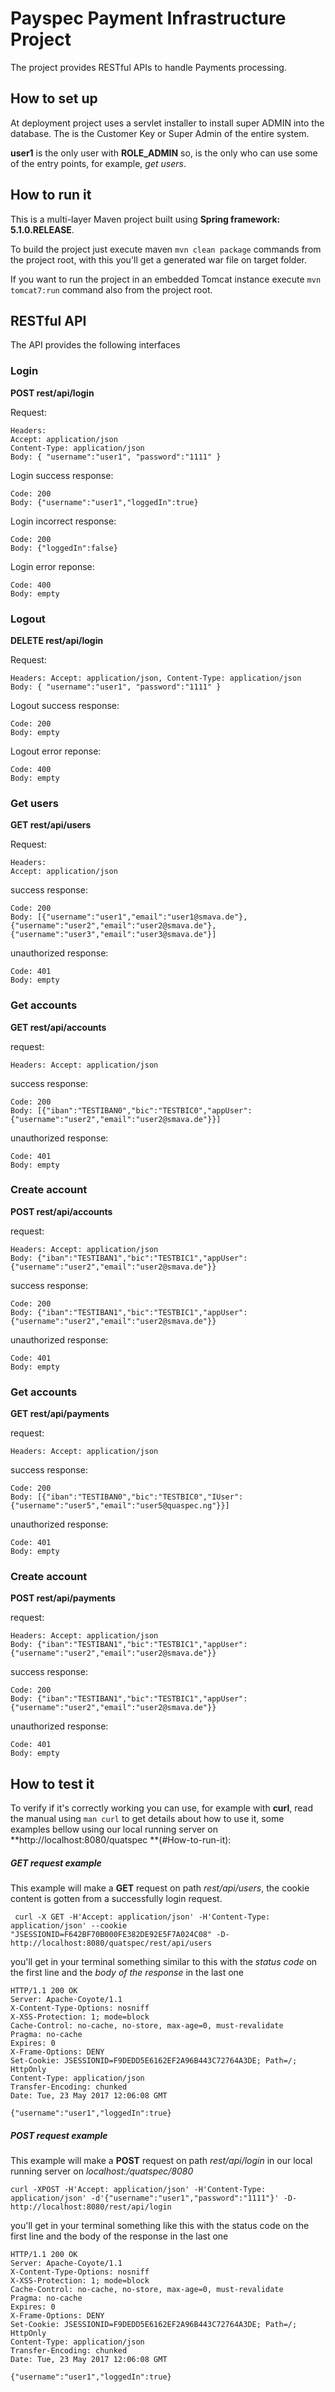 # Payspec Payment Infrastructure Project 

The project provides RESTful APIs to handle Payments processing.

## How to set up
At deployment project uses a servlet installer to install super ADMIN into the database. The is the Customer Key or Super Admin of the entire system.


**user1** is the only user with **ROLE_ADMIN** so, is the only who can use some of the entry points, for example, *get users*.

## How to run it

This is a multi-layer Maven project built using **Spring framework: 5.1.0.RELEASE**.

To build the project just execute maven `mvn clean package` commands from the project root, with this you'll get a generated war file on target folder.

If you want to run the project in an embedded Tomcat instance execute `mvn tomcat7:run` command also from the project root.

## RESTful API

The API provides the following interfaces

### Login
**POST rest/api/login**

Request:
```
Headers:
Accept: application/json
Content-Type: application/json
Body: { "username":"user1", "password":"1111" }
```

Login success response:
```
Code: 200
Body: {"username":"user1","loggedIn":true}
```
Login incorrect response:
```
Code: 200
Body: {"loggedIn":false}
```
Login error reponse:
```
Code: 400
Body: empty
```

### Logout
**DELETE rest/api/login**

Request:
```
Headers: Accept: application/json, Content-Type: application/json
Body: { "username":"user1", "password":"1111" }
```

Logout success response:
```
Code: 200
Body: empty
```
Logout error reponse:
```
Code: 400
Body: empty
```

### Get users
**GET rest/api/users**

Request:
```
Headers:
Accept: application/json
```
success response:
```
Code: 200
Body: [{"username":"user1","email":"user1@smava.de"},{"username":"user2","email":"user2@smava.de"},{"username":"user3","email":"user3@smava.de"}]
```
unauthorized response:
```
Code: 401
Body: empty
```

### Get accounts
**GET rest/api/accounts**

request:
```
Headers: Accept: application/json
```
success response:
```
Code: 200
Body: [{"iban":"TESTIBAN0","bic":"TESTBIC0","appUser":{"username":"user2","email":"user2@smava.de"}}]
```
unauthorized response:
```
Code: 401
Body: empty
```
### Create account
**POST rest/api/accounts**

request:
```
Headers: Accept: application/json
Body: {"iban":"TESTIBAN1","bic":"TESTBIC1","appUser":{"username":"user2","email":"user2@smava.de"}}
```
success response:
```
Code: 200
Body: {"iban":"TESTIBAN1","bic":"TESTBIC1","appUser":{"username":"user2","email":"user2@smava.de"}}
```
unauthorized response:
```
Code: 401
Body: empty
```

### Get accounts
**GET rest/api/payments**

request:
```
Headers: Accept: application/json
```
success response:
```
Code: 200
Body: [{"iban":"TESTIBAN0","bic":"TESTBIC0","IUser":{"username":"user5","email":"user5@quaspec.ng"}}]
```
unauthorized response:
```
Code: 401
Body: empty
```
### Create account
**POST rest/api/payments**

request:
```
Headers: Accept: application/json
Body: {"iban":"TESTIBAN1","bic":"TESTBIC1","appUser":{"username":"user2","email":"user2@smava.de"}}
```
success response:
```
Code: 200
Body: {"iban":"TESTIBAN1","bic":"TESTBIC1","appUser":{"username":"user2","email":"user2@smava.de"}}
```
unauthorized response:
```
Code: 401
Body: empty
```

## How to test it

To verify if it's correctly working you can use, for example with **curl**, read the manual using `man curl` to get details about how to use it, some examples bellow using our local running server on **http://localhost:8080/quatspec **(#How-to-run-it):

##### GET request example
This example will make a **GET** request on path *rest/api/users*, the cookie content is gotten from a successfully login request.
```
 curl -X GET -H'Accept: application/json' -H'Content-Type: application/json' --cookie "JSESSIONID=F642BF70B000FE382DE92E5F7A024C08" -D- http://localhost:8080/quatspec/rest/api/users
```
you'll get in your terminal something similar to this with the *status code* on the first line and the *body of the response* in the last one
```
HTTP/1.1 200 OK
Server: Apache-Coyote/1.1
X-Content-Type-Options: nosniff
X-XSS-Protection: 1; mode=block
Cache-Control: no-cache, no-store, max-age=0, must-revalidate
Pragma: no-cache
Expires: 0
X-Frame-Options: DENY
Set-Cookie: JSESSIONID=F9DEDD5E6162EF2A96B443C72764A3DE; Path=/; HttpOnly
Content-Type: application/json
Transfer-Encoding: chunked
Date: Tue, 23 May 2017 12:06:08 GMT

{"username":"user1","loggedIn":true}
```

##### POST request example
This example will make a **POST** request on path *rest/api/login* in our local running server on *localhost:/quatspec/8080*
```
curl -XPOST -H'Accept: application/json' -H'Content-Type: application/json' -d'{"username":"user1","password":"1111"}' -D- http://localhost:8080/rest/api/login
```
you'll get in your terminal something like this with the status code on the first line and the body of the response in the last one
```
HTTP/1.1 200 OK
Server: Apache-Coyote/1.1
X-Content-Type-Options: nosniff
X-XSS-Protection: 1; mode=block
Cache-Control: no-cache, no-store, max-age=0, must-revalidate
Pragma: no-cache
Expires: 0
X-Frame-Options: DENY
Set-Cookie: JSESSIONID=F9DEDD5E6162EF2A96B443C72764A3DE; Path=/; HttpOnly
Content-Type: application/json
Transfer-Encoding: chunked
Date: Tue, 23 May 2017 12:06:08 GMT

{"username":"user1","loggedIn":true}
```



